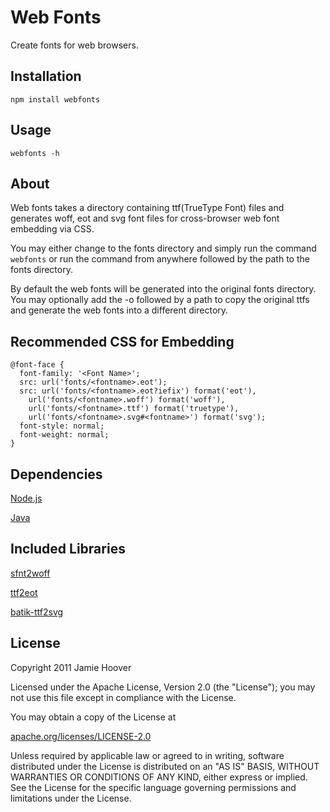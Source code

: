Web Fonts
=========

Create fonts for web browsers.

Installation
------------

	npm install webfonts

Usage
-----

	webfonts -h

About
-----

Web fonts takes a directory containing ttf(TrueType Font) files and generates woff, eot and svg font files for cross-browser web font embedding via CSS.

You may either change to the fonts directory and simply run the command `webfonts` or run the command from anywhere followed by the path to the fonts directory.

By default the web fonts will be generated into the original fonts directory. You may optionally add the -o followed by a path to copy the original ttfs and generate the web fonts into a different directory.

Recommended CSS for Embedding
-----------------------------

	@font-face {
	  font-family: '<Font Name>';
	  src: url('fonts/<fontname>.eot');
	  src: url('fonts/<fontname>.eot?iefix') format('eot'),
	    url('fonts/<fontname>.woff') format('woff'),
	    url('fonts/<fontname>.ttf') format('truetype'),
	    url('fonts/<fontname>.svg#<fontname>') format('svg');
	  font-style: normal;
	  font-weight: normal;
	}

Dependencies
------------

[Node.js](http://nodejs.org/)

[Java](http://www.java.com/)

Included Libraries
------------------
[sfnt2woff](http://people.mozilla.org/~jkew/woff/)

[ttf2eot](http://code.google.com/p/ttf2eot/)

[batik-ttf2svg](http://xmlgraphics.apache.org/batik/tools/font-converter.html)


License
-------

Copyright 2011 Jamie Hoover

Licensed under the Apache License, Version 2.0 (the "License");
you may not use this file except in compliance with the License.

You may obtain a copy of the License at

[apache.org/licenses/LICENSE-2.0](http://www.apache.org/licenses/LICENSE-2.0)

Unless required by applicable law or agreed to in writing, software
distributed under the License is distributed on an "AS IS" BASIS,
WITHOUT WARRANTIES OR CONDITIONS OF ANY KIND, either express or implied.
See the License for the specific language governing permissions and
limitations under the License.

